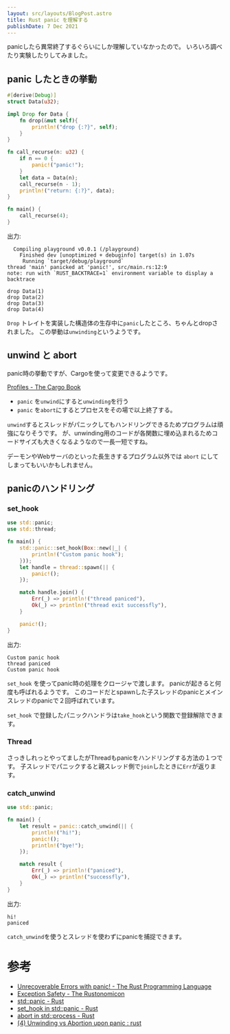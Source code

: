 ```yaml
---
layout: src/layouts/BlogPost.astro
title: Rust panic を理解する
publishDate: 7 Dec 2021
---
```

panicしたら異常終了するぐらいにしか理解していなかったので。
いろいろ調べたり実験したりしてみました。

## panic したときの挙動

```rust
#[derive(Debug)]
struct Data(u32);

impl Drop for Data {
    fn drop(&mut self){
        println!("drop {:?}", self);
    }
}

fn call_recurse(n: u32) {
    if n == 0 {
        panic!("panic!");
    }
    let data = Data(n);
    call_recurse(n - 1);
    println!("return: {:?}", data);
}

fn main() {
    call_recurse(4);
}
```

出力:
```
  Compiling playground v0.0.1 (/playground)
    Finished dev [unoptimized + debuginfo] target(s) in 1.07s
     Running `target/debug/playground`
thread 'main' panicked at 'panic!', src/main.rs:12:9
note: run with `RUST_BACKTRACE=1` environment variable to display a backtrace

drop Data(1)
drop Data(2)
drop Data(3)
drop Data(4)
```

`Drop` トレイトを実装した構造体の生存中に`panic`したところ、ちゃんとdropされました。
この挙動は`unwinding`というようです。

## unwind と abort
panic時の挙動ですが、Cargoを使って変更できるようです。

[Profiles - The Cargo Book](https://doc.rust-lang.org/cargo/reference/profiles.html#panic)

- `panic` を`unwind`にすると`unwinding`を行う
- `panic` を`abort`にするとプロセスをその場で以上終了する。

`unwind`するとスレッドがパニックしてもハンドリングできるためプログラムは頑強になりそうです。
が、unwinding用のコードが各関数に埋め込まれるためコードサイズも大きくなるようなので一長一短ですね。

デーモンやWebサーバのといった長生きするプログラム以外では `abort` にしてしまってもいいかもしれません。

## panicのハンドリング
### set_hook
```rust
use std::panic;
use std::thread;

fn main() {
    std::panic::set_hook(Box::new(|_| {
        println!("Custom panic hook");
    }));
    let handle = thread::spawn(|| {
        panic!();
    });

    match handle.join() {
        Err(_) => println!("thread paniced"),
        Ok(_) => println!("thread exit successfly"),
    }

    panic!();
}
```

出力:
```
Custom panic hook
thread paniced
Custom panic hook
```

`set_hook` を使ってpanic時の処理をクロージャで渡します。
panicが起きると何度も呼ばれるようです。
このコードだとspawnした子スレッドのpanicとメインスレッドのpanicで２回呼ばれています。

`set_hook` で登録したパニックハンドラは`take_hook`という関数で登録解除できます。

### Thread
さっきしれっとやってましたがThreadもpanicをハンドリングする方法の１つです。
子スレッドでパニックすると親スレッド側で`join`したときに`Err`が返ります。

### catch_unwind
```rust
use std::panic;

fn main() {
    let result = panic::catch_unwind(|| {
        println!("hi!");
        panic!();
        println!("bye!");
    });

    match result {
        Err(_) => println!("paniced"),
        Ok(_) => println!("successfly"),
    }
}
```

出力:
```
hi!
paniced
```

`catch_unwind`を使うとスレッドを使わずにpanicを捕捉できます。

# 参考
- [Unrecoverable Errors with panic! - The Rust Programming Language](https://doc.rust-lang.org/book/ch09-01-unrecoverable-errors-with-panic.html)
- [Exception Safety - The Rustonomicon](https://doc.rust-lang.org/nomicon/exception-safety.html)
- [std::panic - Rust](https://doc.rust-lang.org/std/panic/index.html)
- [set_hook in std::panic - Rust](https://doc.rust-lang.org/std/panic/fn.set_hook.html)
- [abort in std::process - Rust](https://doc.rust-lang.org/std/process/fn.abort.html)
- [(4) Unwinding vs Abortion upon panic : rust](https://www.reddit.com/r/rust/comments/phws7n/unwinding_vs_abortion_upon_panic/hbncri9/?utm_source=share&utm_medium=web2x&context=3)
